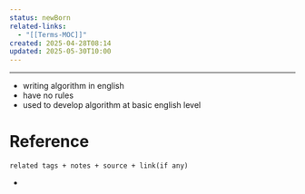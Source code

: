 ```yaml
---
status: newBorn
related-links:
  - "[[Terms-MOC]]"
created: 2025-04-28T08:14
updated: 2025-05-30T10:00
---
```

---

- writing algorithm in english
- have no rules
- used to develop algorithm at basic english level


# Reference
`related tags + notes + source + link(if any)`
 

- 